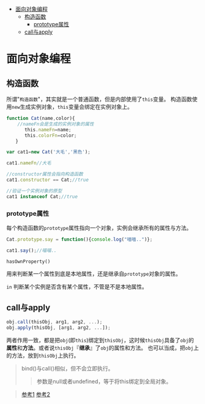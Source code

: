 
<!-- toc orderedList:0 depthFrom:1 depthTo:6 -->

- [面向对象编程](#面向对象编程)
	- [构造函数](#构造函数)
		- [prototype属性](#prototype属性)
	- [call与apply](#call与apply)

<!-- tocstop -->


# 面向对象编程

## 构造函数

所谓"`构造函数`"，其实就是一个普通函数，但是内部使用了`this`变量。
构造函数使用`new`生成实例对象，`this`变量会绑定在实例对象上。

```js
function Cat(name,color){
    //nameFn会是生成的实例对象的属性
　　　　this.nameFn=name;
　　　　this.colorFn=color;
　　}

var cat1=new Cat('大毛','黑色');

cat1.nameFn//大毛

//constructor属性会指向构造函数
cat1.constructor == Cat;//true

//验证一个实例对象的原型
cat1 instanceof Cat;//true
```

###  prototype属性

每个构造函数的`prototype`属性指向一个对象，实例会继承所有的属性与方法。

```js
Cat.prototype.say = function(){console.log("喵喵..")};

cat1.say();//喵喵..
```

`hasOwnProperty()`

用来判断某一个属性到底是本地属性，还是继承自`prototype`对象的属性。

`in`
判断某个实例是否含有某个属性，不管是不是本地属性。

## call与apply

```js
obj.call(thisObj, arg1, arg2, ...);
obj.apply(thisObj, [arg1, arg2, ...]);
```

两者作用一致，都是把`obj`(即`this`)绑定到`thisObj`，这时候`thisObj`具备了`obj`的**属性**和**方法**。或者说`thisObj`『**继承**』了`obj`的属性和方法。
也可以当成，把`obj`上的方法，放到`thisObj`上执行。

>bind()与call()相似，但不会立即执行。
>>参数是null或者undefined，等于将this绑定到全局对象。

>[参考1](http://www.ruanyifeng.com/blog/2010/05/object-oriented_javascript_encapsulation.html)
>[参考2](http://www.ruanyifeng.com/blog/2011/06/designing_ideas_of_inheritance_mechanism_in_javascript.html)
